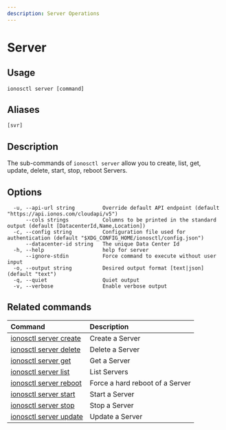```yaml
---
description: Server Operations
---
```


# Server

## Usage

```text
ionosctl server [command]
```

## Aliases

```text
[svr]
```

## Description

The sub-commands of `ionosctl server` allow you to create, list, get, update, delete, start, stop, reboot Servers.

## Options

```text
  -u, --api-url string         Override default API endpoint (default "https://api.ionos.com/cloudapi/v5")
      --cols strings           Columns to be printed in the standard output (default [DatacenterId,Name,Location])
  -c, --config string          Configuration file used for authentication (default "$XDG_CONFIG_HOME/ionosctl/config.json")
      --datacenter-id string   The unique Data Center Id
  -h, --help                   help for server
      --ignore-stdin           Force command to execute without user input
  -o, --output string          Desired output format [text|json] (default "text")
  -q, --quiet                  Quiet output
  -v, --verbose                Enable verbose output
```

## Related commands

| Command | Description |
| :------ | :---------- |
| [ionosctl server create](create.md) | Create a Server |
| [ionosctl server delete](delete.md) | Delete a Server |
| [ionosctl server get](get.md) | Get a Server |
| [ionosctl server list](list.md) | List Servers |
| [ionosctl server reboot](reboot.md) | Force a hard reboot of a Server |
| [ionosctl server start](start.md) | Start a Server |
| [ionosctl server stop](stop.md) | Stop a Server |
| [ionosctl server update](update.md) | Update a Server |

